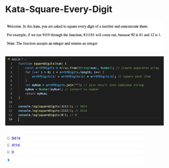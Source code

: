 # Kata-Square-Every-Digit

![screen image](pic.png)

![code image](code.png)

![console image](con.png)